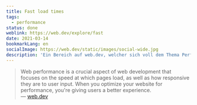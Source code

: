 ```yaml
---
title: Fast load times
tags:
  - performance
status: done
weblink: https://web.dev/explore/fast
date: 2021-03-14
bookmarkLang: en
socialImage: https://web.dev/static/images/social-wide.jpg
description: 'Ein Bereich auf web.dev, welcher sich voll dem Thema Performance richtet.'
---
```

<blockquote>Web performance is a crucial aspect of web development that focuses on the speed at which pages load, as well as how responsive they are to user input. When you optimize your website for performance, you're giving users a better experience.<footer>— <a href="https://web.dev/explore/fast?hl=de">web.dev</a></footer></blockquote>
